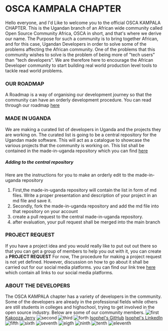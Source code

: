 # OSCA KAMPALA CHAPTER
Hello everyone, and I'd Like to welcome you to the official OSCA KAMPALA CHAPTER.
This is the Ugandan branch of an African wide community called Open Source Community Africa,
OSCA in short, and that's where we derive our name.
The Purpose for such a community is to bring together African, and for this case, Ugandan Developers
in order to solve some of the problems affecting the African community.
One of the problems that this community wishes to solve is the problem of being more of "tech users"
than "tech developers". We are therefore here to encourage the African Developer community to start
building real world production level tools to tackle read world problems.

### OUR ROADMAP
A Roadmap is a way of organising our development journey so that the community can have an orderly
development procedure.
You can read through our roadmap [here](/roadmap.md)

### MADE IN UGANDA
We are making a curated list of developers in Uganda and the projects they are working on.
The curated list is going to be a central repository for the Ugandan made software. This will
act as a catalogue to showcase the various projects that the community is working on.
This list shall be contained in the made-in-uganda repository which you can find [here](https://github.com/oscakampala/made-in-uganda)

##### Adding to the central repository
Here are the instructions for you to make an orderly edit to the made-in-uganda repository
1. First,the made-in-uganda repository will contain the list in form of md files. Write a proper presentation 
and description of your project in an md file and save it.
2. Secondly, fork the made-in-uganda repository and add the md file into that repository on your account
3. create a pull request to the central made-in-uganda repository.
4. after evaluation, your pull request shall be merged into the main branch

### PROJECT REQUEST
If you have a project idea and you would really like to put out out there so that you can get a group of members to help you out with it,
you can create a **PROJECT REQUEST**
For now, The procedure for making a project request is not yet defined. However, discussion on how to go about it shall be 
carried out for our social media platforms. you can find our link tree [here](https://bit.ly/2TJkBy8) which contain all links to
our social media platforms.

### ABOUT THE DEVELOPERS 
The OSCA KAMPALA chapter has a variety of developers in the community. Some of the developers are already in the 
professional fields while others are still students in colleges and highschool, trying to get involved in the open source industry.
Below are some of our community members.
![first](/OSCADevs/first.png)
[Kakooza Jerry](https://www.linkedin.com/in/kakoozajerry)
![second](/OSCADevs/second.png)
![third](/OSCADevs/third.png)
![forth](/OSCADevs/forth.png)
[Isophel's GitHub](https://www.github.com/isophel)
[Isophel's LinkedIn](https://www.LinkedIn.com/in/isophel)
![fifth](/OSCADevs/fifth.png)
![sixth](/OSCADevs/sixth.png)
![seventh](/OSCADevs/seventh.png)
![eigth](/OSCADevs/eighth.png)
![ninth](/OSCADevs/ninth.png)
![tenth](/OSCADevs/tenth.png)
![eleventh](/OSCADevs/eleventh.png)
